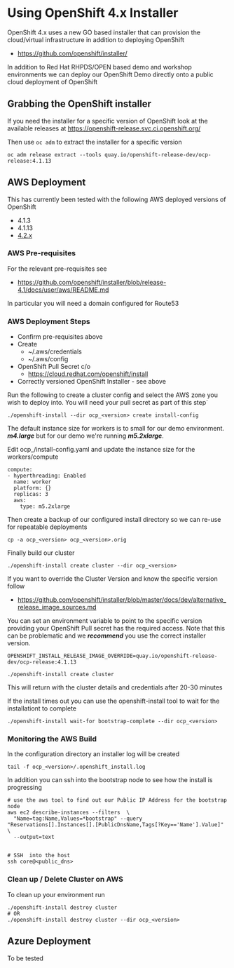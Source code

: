 # Using OpenShift 4.x Installer
OpenShift 4.x uses a new GO based installer that can provision the
cloud/virtual infrastructure in addition to deploying OpenShift

 - https://github.com/openshift/installer/

In addition to Red Hat RHPDS/OPEN based demo and workshop environments
we can deploy our OpenShift Demo directly onto a public cloud deployment
of OpenShift

## Grabbing the OpenShift installer

If you need the installer for a specific version of OpenShift look at the
available releases at https://openshift-release.svc.ci.openshift.org/

Then use `oc adm` to extract the installer for a specific version
```
oc adm release extract --tools quay.io/openshift-release-dev/ocp-release:4.1.13
```

## AWS Deployment

This has currently been tested with the following AWS deployed versions of OpenShift

 * 4.1.3
 * 4.1.13
 * [4.2.x](./OpenShift_4.2.md)

### AWS Pre-requisites
For the relevant pre-requisites see

 - https://github.com/openshift/installer/blob/release-4.1/docs/user/aws/README.md

In particular you will need a domain configured for Route53

### AWS Deployment Steps

 * Confirm pre-requisites above
 * Create
    * ~/.aws/credentials
    * ~/.aws/config
 * OpenShift Pull Secret c/o
    * https://cloud.redhat.com/openshift/install
 * Correctly versioned OpenShift Installer - see above


Run the following to create a cluster config 
and select the AWS zone you wish to deploy into.
You will need your pull secret as part of this step`
```
./openshift-install --dir ocp_<version> create install-config
```

The default instance size for workers is to small for our demo environment.
***m4.large*** but for our demo we're running ***m5.2xlarge***.

Edit ocp_<version>/install-config.yaml and update the instance size for the workers/compute
```
compute:
- hyperthreading: Enabled
  name: worker
  platform: {}
  replicas: 3
  aws:
    type: m5.2xlarge
```

Then create a backup of our configured install directory so we can re-use for repeatable
deployments
```
cp -a ocp_<version> ocp_<version>.orig
```
Finally build our cluster
```
./openshift-install create cluster --dir ocp_<version>
```

If you want to override the Cluster Version and know the specific version follow

 * https://github.com/openshift/installer/blob/master/docs/dev/alternative_release_image_sources.md

You can set an environment variable to point to the specific version providing
your OpenShift Pull secret has the required access. Note that this can be problematic and we
***recommend*** you use the correct installer version.
```
OPENSHIFT_INSTALL_RELEASE_IMAGE_OVERRIDE=quay.io/openshift-release-dev/ocp-release:4.1.13

./openshift-install create cluster 
```

This will return with the cluster details and credentials after 20-30 minutes


If the install times out you can use the openshift-install tool to wait for the
installationt to complete
```
./openshift-install wait-for bootstrap-complete --dir ocp_<version>
```


### Monitoring the AWS Build
In the configuration directory an installer log will be created
```
tail -f ocp_<version>/.openshift_install.log 
```

In addition you can ssh into the bootstrap node to see how the install is progressing
```
# use the aws tool to find out our Public IP Address for the bootstrap node
aws ec2 describe-instances --filters  \
  "Name=tag:Name,Values=*bootstrap" --query "Reservations[].Instances[].[PublicDnsName,Tags[?Key=='Name'].Value]" \
  --output=text


# SSH  into the host
ssh core@<public_dns>
```


### Clean up / Delete Cluster on AWS
To clean up your environment run
```
./openshift-install destroy cluster 
# OR
./openshift-install destroy cluster --dir ocp_<version>
```

## Azure Deployment

To be tested
